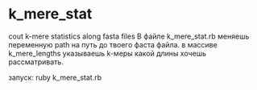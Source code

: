 # k_mere_stat
cout k-mere statistics along fasta files
В файле k_mere_stat.rb меняешь переменную path на путь до твоего фаста файла.
в массиве k_mere_lengths указываешь k-меры какой длины хочешь рассматривать.

запуск:
ruby k_mere_stat.rb
